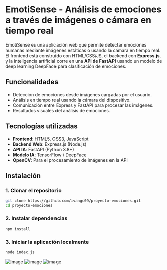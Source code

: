 # EmotiSense - Análisis de emociones a través de imágenes o cámara en tiempo real

EmotiSense es una aplicación web que permite detectar emociones humanas mediante imágenes estáticas o usando la cámara en tiempo real. El frontend está construido con HTML/CSS/JS, el backend con **Express.js**, y la inteligencia artificial corre en una **API de FastAPI** usando un modelo de deep learning DeepFace para clasificación de emociones.

##  Funcionalidades

-  Detección de emociones desde imágenes cargadas por el usuario.
-  Análisis en tiempo real usando la cámara del dispositivo.
-  Comunicación entre Express y FastAPI para procesar las imágenes.
-  Resultados visuales del análisis de emociones.

##  Tecnologías utilizadas

- **Frontend**: HTML5, CSS3, JavaScript
- **Backend Web**: Express.js (Node.js)
- **API IA**: FastAPI (Python 3.8+)
- **Modelo IA**: TensorFlow / DeepFace
- **OpenCV**: Para el procesamiento de imágenes en la API

##  Instalación

### 1. Clonar el repositorio
```bash
git clone https://github.com/ivangc09/proyecto-emociones.git
cd proyecto-emociones
```
### 2. Instalar dependencias
```bash
npm install
```
### 3. Iniciar la aplicación localmente
```bash
node index.js
```

![image](https://github.com/user-attachments/assets/2d5e305f-435d-4f5a-b9a6-bacfc43880dc)
![image](https://github.com/user-attachments/assets/de16d510-8d2e-4213-8dc5-0afe476b46b9)
![image](https://github.com/user-attachments/assets/fd15e3fa-d42c-401a-9542-849ff7ff822a)


